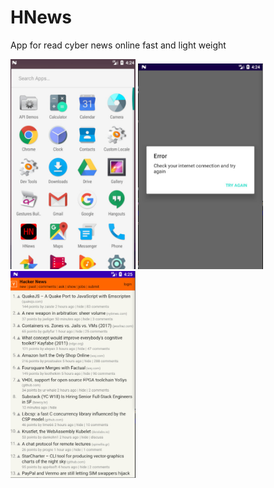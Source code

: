 # HNews
App for read cyber news online fast and light weight

<img src="HNews/screen1.jpg" width="200" > 
<img src="HNews/screen2.jpg" width="200" >
<img src="HNews/screen3.jpg" width="200" >
